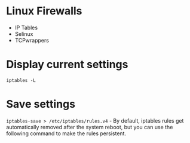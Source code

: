# Linux Firewalls

- IP Tables
- Selinux
- TCPwrappers

# Display current settings

`iptables -L`

# Save settings

`iptables-save > /etc/iptables/rules.v4` - By default, iptables rules get automatically removed after the system reboot, but you can use the following command to make the rules persistent.